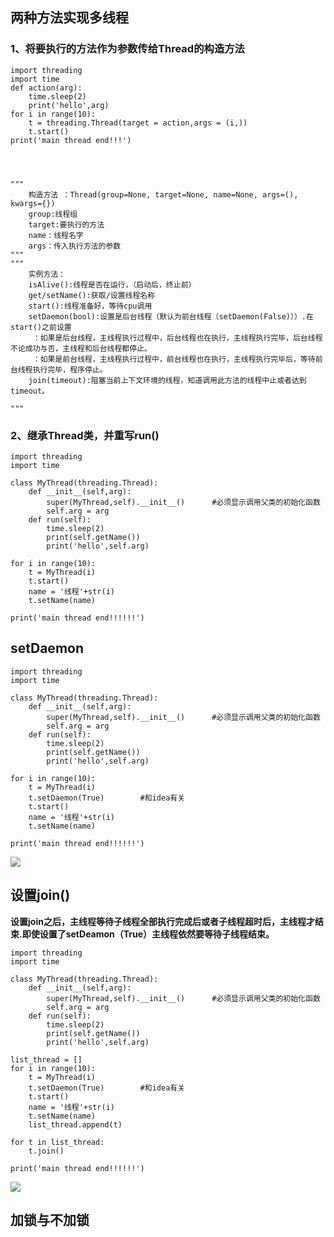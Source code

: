 ## 两种方法实现多线程
### 1、将要执行的方法作为参数传给Thread的构造方法

    import threading
    import time
    def action(arg):
        time.sleep(2)
        print('hello',arg)
    for i in range(10):
        t = threading.Thread(target = action,args = (i,))
        t.start()
    print('main thread end!!!')




    """
        构造方法 ：Thread(group=None, target=None, name=None, args=(), kwargs={})
        group:线程组
        target:要执行的方法
        name：线程名字
        args：传入执行方法的参数
    """
    """
        实例方法：
        isAlive():线程是否在运行，（启动后，终止前）
        get/setName():获取/设置线程名称
        start():线程准备好，等待cpu调用
        setDaemon(bool):设置是后台线程（默认为前台线程（setDaemon(False)））.在start()之前设置
         ：如果是后台线程，主线程执行过程中，后台线程也在执行，主线程执行完毕，后台线程不论成功与否，主线程和后台线程都停止。
         ：如果是前台线程，主线程执行过程中，前台线程也在执行，主线程执行完毕后，等待前台线程执行完毕，程序停止。
        join(timeout):阻塞当前上下文环境的线程，知道调用此方法的线程中止或者达到timeout。

    """

### 2、继承Thread类，并重写run()

    import threading
    import time

    class MyThread(threading.Thread):
        def __init__(self,arg):
            super(MyThread,self).__init__()      #必须显示调用父类的初始化函数
            self.arg = arg
        def run(self):
            time.sleep(2)
            print(self.getName())
            print('hello',self.arg)

    for i in range(10):
        t = MyThread(i)   
        t.start()
        name = '线程'+str(i)
        t.setName(name)

    print('main thread end!!!!!!')

## setDaemon

    import threading
    import time

    class MyThread(threading.Thread):
        def __init__(self,arg):
            super(MyThread,self).__init__()      #必须显示调用父类的初始化函数
            self.arg = arg
        def run(self):
            time.sleep(2)
            print(self.getName())
            print('hello',self.arg)

    for i in range(10):
        t = MyThread(i)
        t.setDaemon(True)        #和idea有关
        t.start()
        name = '线程'+str(i)
        t.setName(name)

    print('main thread end!!!!!!')

![](https://github.com/daacheng/PythonBasic/blob/master/pic/setDaemonTrue.png?raw=true)

## 设置join()
**设置join之后，主线程等待子线程全部执行完成后或者子线程超时后，主线程才结束.即使设置了setDeamon（True）主线程依然要等待子线程结束。**

    import threading
    import time

    class MyThread(threading.Thread):
        def __init__(self,arg):
            super(MyThread,self).__init__()      #必须显示调用父类的初始化函数
            self.arg = arg
        def run(self):
            time.sleep(2)
            print(self.getName())
            print('hello',self.arg)

    list_thread = []
    for i in range(10):
        t = MyThread(i)
        t.setDaemon(True)        #和idea有关
        t.start()
        name = '线程'+str(i)
        t.setName(name)
        list_thread.append(t)

    for t in list_thread:
        t.join()

    print('main thread end!!!!!!')

![](https://github.com/daacheng/PythonBasic/blob/master/pic/join.png?raw=true)

## 加锁与不加锁
